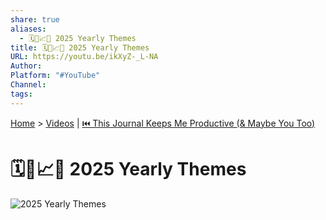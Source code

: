 ```yaml
---
share: true
aliases:
  - 🗓️🎯📈💡 2025 Yearly Themes
title: 🗓️🎯📈💡 2025 Yearly Themes
URL: https://youtu.be/ikXyZ-_L-NA
Author: 
Platform: "#YouTube"
Channel: 
tags: 
---
```

[Home](../index.md) > [Videos](./index.md) | [⏮️ This Journal Keeps Me Productive (& Maybe You Too)](./this-journal-keeps-me-productive-and-maybe-you-too.md)  
# 🗓️🎯📈💡 2025 Yearly Themes  
![2025 Yearly Themes](https://youtu.be/ikXyZ-_L-NA)  
  

